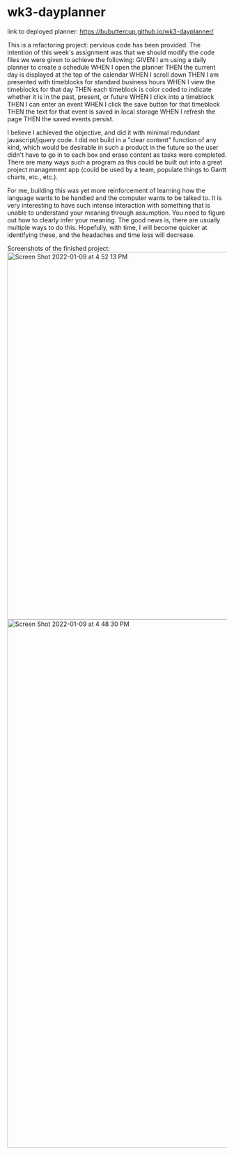 # wk3-dayplanner

link to deployed planner: https://bubuttercup.github.io/wk3-dayplanner/

This is a refactoring project: pervious code has been provided. The intention of this week's assignment was that we should modify the code files we were given to achieve the following: 
GIVEN I am using a daily planner to create a schedule
WHEN I open the planner
THEN the current day is displayed at the top of the calendar
WHEN I scroll down
THEN I am presented with timeblocks for standard business hours
WHEN I view the timeblocks for that day
THEN each timeblock is color coded to indicate whether it is in the past, present, or future
WHEN I click into a timeblock
THEN I can enter an event
WHEN I click the save button for that timeblock
THEN the text for that event is saved in local storage
WHEN I refresh the page
THEN the saved events persist.

I believe I achieved the objective, and did it with minimal redundant javascript/jquery code. I did not build in a "clear content" function of any kind, which would be desirable in such a product in the future so the user didn't have to go in to each box and erase content as tasks were completed. There are many ways such a program as this could be built out into a great project management app (could be used by a team, populate things to Gantt charts, etc., etc.).

For me, building this was yet more reinforcement of learning how the language wants to be handled and the computer wants to be talked to. It is very interesting to have such intense interaction with something that is unable to understand your meaning through assumption. You need to figure out how to clearly infer your meaning. The good news is, there are usually multiple ways to do this. Hopefully, with time, I will become quicker at identifying these, and the headaches and time loss will decrease.

Screenshots of the finished project:
<img width="843" alt="Screen Shot 2022-01-09 at 4 52 13 PM" src="https://user-images.githubusercontent.com/95940864/148708204-cf47c67c-c0a2-4f59-9691-6705c32412ea.png">
<img width="1213" alt="Screen Shot 2022-01-09 at 4 48 30 PM" src="https://user-images.githubusercontent.com/95940864/148708208-0991baf4-0465-4964-8600-eec1796e2bd4.png">



